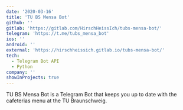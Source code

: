 ```yaml
---
date: '2020-03-16'
title: 'TU BS Mensa Bot'
github: ''
gitlab: 'https://gitlab.com/HirschHeissIch/tubs-mensa-bot/'
telegram: 'https://t.me/tubs_mensa_bot'
ios: ''
android: ''
external: 'https://hirschheissich.gitlab.io/tubs-mensa-bot/'
tech:
  - Telegram Bot API
  - Python
company: ''
showInProjects: true
---
```


TU BS Mensa Bot is a Telegram Bot that keeps you up to date with the cafeterias menu at the TU Braunschweig.
